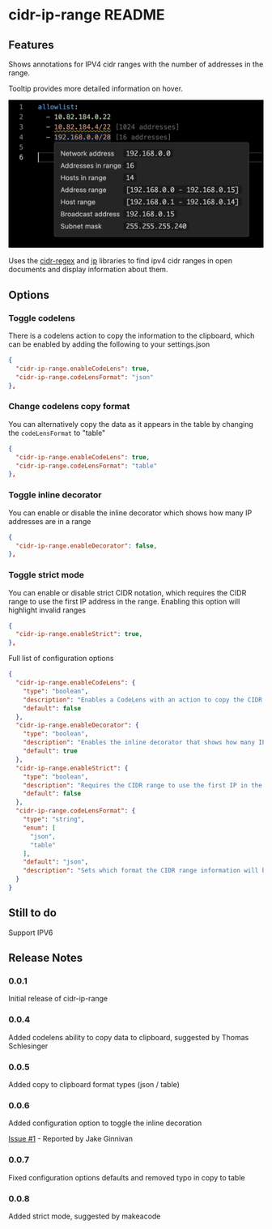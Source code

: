 # cidr-ip-range README

## Features

Shows annotations for IPV4 cidr ranges with the number of addresses in the range.

Tooltip provides more detailed information on hover.

![CIDR tooltip and annotations](./images/ip-range.png)

Uses the [cidr-regex](https://www.npmjs.com/package/cidr-regex) and [ip](https://www.npmjs.com/package/ip) libraries to find ipv4 cidr ranges in open documents and display information about them.

## Options

### Toggle codelens

There is a codelens action to copy the information to the clipboard, which can be enabled by adding the following to your settings.json

```json
{
  "cidr-ip-range.enableCodeLens": true,
  "cidr-ip-range.codeLensFormat": "json"
},
```

### Change codelens copy format

You can alternatively copy the data as it appears in the table by changing the `codeLensFormat` to "table"

```json
{
  "cidr-ip-range.enableCodeLens": true,
  "cidr-ip-range.codeLensFormat": "table"
},
```

### Toggle inline decorator

You can enable or disable the inline decorator which shows how many IP addresses are in a range

```json
{
  "cidr-ip-range.enableDecorator": false,
},
```

### Toggle strict mode

You can enable or disable strict CIDR notation, which requires the CIDR range to use the first IP address in the range. Enabling this option will highlight invalid ranges

```json
{
  "cidr-ip-range.enableStrict": true,
},
```

Full list of configuration options

```json
{
  "cidr-ip-range.enableCodeLens": {
    "type": "boolean",
    "description": "Enables a CodeLens with an action to copy the CIDR range information to the clipboard",
    "default": false
  },
  "cidr-ip-range.enableDecorator": {
    "type": "boolean",
    "description": "Enables the inline decorator that shows how many IP addresses are in a range",
    "default": true
  },
  "cidr-ip-range.enableStrict": {
    "type": "boolean",
    "description": "Requires the CIDR range to use the first IP in the range e.g. 10.82.184.0/22 instead of 10.82.187.0/22",
    "default": false
  },
  "cidr-ip-range.codeLensFormat": {
    "type": "string",
    "enum": [
      "json",
      "table"
    ],
    "default": "json",
    "description": "Sets which format the CIDR range information will be copied as"
  }
}
```

## Still to do

Support IPV6

## Release Notes

### 0.0.1

Initial release of cidr-ip-range

### 0.0.4

Added codelens ability to copy data to clipboard, suggested by Thomas Schlesinger

### 0.0.5

Added copy to clipboard format types (json / table)

### 0.0.6

Added configuration option to toggle the inline decoration

[Issue #1](https://github.com/lukepearson/vscode-extension-cidr-ip-range/issues/1) - Reported by Jake Ginnivan

### 0.0.7

Fixed configuration options defaults and removed typo in copy to table

### 0.0.8

Added strict mode, suggested by makeacode
